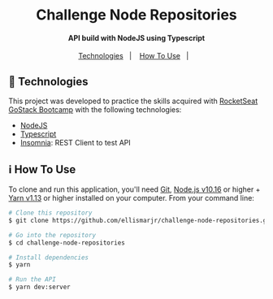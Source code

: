 <h1 align="center">
    Challenge Node Repositories
</h1>

<h4 align="center">
  API build with NodeJS using Typescript
</h4>

<p align="center">
  <a href="#rocket-technologies">Technologies</a>&nbsp;&nbsp;&nbsp;|&nbsp;&nbsp;&nbsp;
  <a href="#information_source-how-to-use">How To Use</a>&nbsp;&nbsp;&nbsp;|&nbsp;&nbsp;&nbsp;
</p>

## :rocket: Technologies

This project was developed to practice the skills acquired with [RocketSeat GoStack Bootcamp](https://rocketseat.com.br/bootcamp) with the following technologies:

- [NodeJS](https://nodejs.org/en/)
- [Typescript](https://www.typescriptlang.org/docs/home.html)
- [Insomnia](https://insomnia.rest/download/): REST Client to test API

## :information_source: How To Use

To clone and run this application, you'll need [Git](https://git-scm.com), [Node.js v10.16](https://nodejs.org/en/) or higher + [Yarn v1.13](https://yarnpkg.com/) or higher installed on your computer. From your command line:

```bash
# Clone this repository
$ git clone https://github.com/ellismarjr/challenge-node-repositories.git

# Go into the repository
$ cd challenge-node-repositories

# Install dependencies
$ yarn

# Run the API
$ yarn dev:server
```
